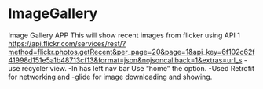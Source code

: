 # ImageGallery
Image Gallery APP
This will show recent images from flicker using API 1 
https://api.flickr.com/services/rest/?method=flickr.photos.getRecent&per_page=20&page=1&api_key=6f102c62f41998d151e5a1b48713cf13&format=json&nojsoncallback=1&extras=url_s
-use recycler view.
-In has left nav bar Use “home”  the option.
-Used Retrofit for networking and
-glide for image downloading and showing.
